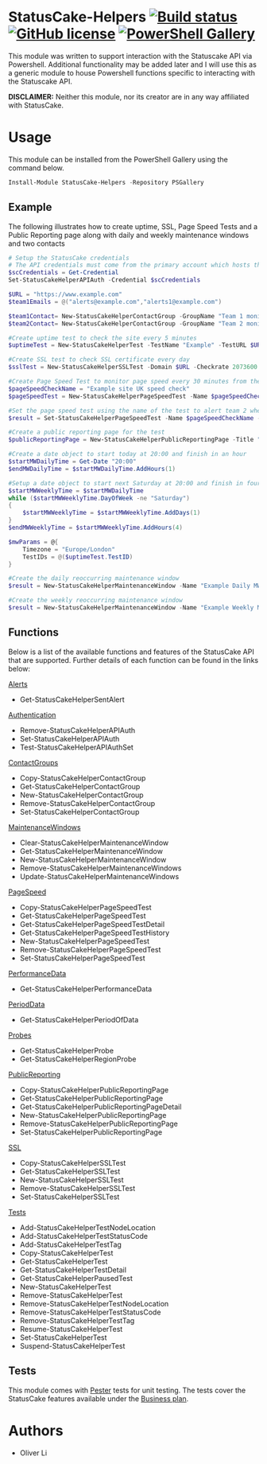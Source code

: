 # StatusCake-Helpers [![Build status](https://ci.appveyor.com/api/projects/status/9m3gk7n9ywuj3do6/branch/master?svg=true)](https://ci.appveyor.com/project/Oliver-Lii/statuscake-helpers/branch/master) [![GitHub license](https://img.shields.io/github/license/Oliver-Lii/StatusCake-Helpers.svg)](LICENSE) [![PowerShell Gallery](https://img.shields.io/powershellgallery/v/StatusCake-Helpers.svg)]()


This module was written to support interaction with the Statuscake API via Powershell. Additional functionality may be added later and I will use this as a generic module to house Powershell functions specific to interacting with the Statuscake API.

**DISCLAIMER:** Neither this module, nor its creator are in any way affiliated with StatusCake.


# Usage
This module can be installed from the PowerShell Gallery using the command below.
```powershell
Install-Module StatusCake-Helpers -Repository PSGallery
```

## Example

 The following illustrates how to create uptime, SSL, Page Speed Tests and a Public Reporting page along with daily and weekly maintenance windows and two contacts

```powershell
# Setup the StatusCake credentials
# The API credentials must come from the primary account which hosts the tests and not a subaccount which was given access
$scCredentials = Get-Credential
Set-StatusCakeHelperAPIAuth -Credential $scCredentials

$URL = "https://www.example.com"
$team1Emails = @("alerts@example.com","alerts1@example.com")

$team1Contact= New-StatusCakeHelperContactGroup -GroupName "Team 1 monitoring" -Email $team1Emails -Mobile "+14155552671"
$team2Contact= New-StatusCakeHelperContactGroup -GroupName "Team 2 monitoring" -Email "alerts2@example.com"

#Create uptime test to check the site every 5 minutes
$uptimeTest = New-StatusCakeHelperTest -TestName "Example" -TestURL $URL -CheckRate 300 -TestType HTTP -ContactGroup $team1Contact.ContactID

#Create SSL test to check SSL certificate every day
$sslTest = New-StatusCakeHelperSSLTest -Domain $URL -Checkrate 2073600 -ContactIDs @($team1Contact.ContactID,$team2Contact.ContactID)

#Create Page Speed Test to monitor page speed every 30 minutes from the UK
$pageSpeedCheckName = "Example site UK speed check"
$pageSpeedTest = New-StatusCakeHelperPageSpeedTest -Name $pageSpeedCheckName -WebsiteURL $URL -Checkrate 30 -LocationISO UK

#Set the page speed test using the name of the test to alert team 2 when the page takes more than 5000ms to load
$result = Set-StatusCakeHelperPageSpeedTest -Name $pageSpeedCheckName -SetByName -ContactIDs @($team2Contact.ContactID) -AlertSlower 5000

#Create a public reporting page for the test
$publicReportingPage = New-StatusCakeHelperPublicReportingPage -Title "Example.com Public Reporting Page" -TestIDs @($uptimeTest.TestID)

#Create a date object to start today at 20:00 and finish in an hour
$startMWDailyTime = Get-Date "20:00"
$endMWDailyTime = $startMWDailyTime.AddHours(1)

#Setup a date object to start next Saturday at 20:00 and finish in four hours time
$startMWWeeklyTime = $startMWDailyTime
while ($startMWWeeklyTime.DayOfWeek -ne "Saturday")
{
    $startMWWeeklyTime = $startMWWeeklyTime.AddDays(1)
}
$endMWWeeklyTime = $startMWWeeklyTime.AddHours(4)

$mwParams = @{
    Timezone = "Europe/London"
    TestIDs = @($uptimeTest.TestID)
}

#Create the daily reoccurring maintenance window
$result = New-StatusCakeHelperMaintenanceWindow -Name "Example Daily MW" -StartDate $startMWDailyTime -EndDate $endMWDailyTime @mwParams -RecurEvery 1

#Create the weekly reoccurring maintenance window
$result = New-StatusCakeHelperMaintenanceWindow -Name "Example Weekly MW" -StartDate $startMWWeeklyTime -EndDate $endMWWeeklyTime @mwParams -RecurEvery 7

```

## Functions

Below is a list of the available functions and features of the StatusCake API that are supported. Further details of each function can be found in the links below:

[Alerts](https://github.com/Oliver-Lii/statuscake-helpers/tree/master/StatusCake-Helpers/Public/Alerts "StatusCake Alerts")
*  Get-StatusCakeHelperSentAlert

[Authentication](https://github.com/Oliver-Lii/statuscake-helpers/tree/master/StatusCake-Helpers/Public/Authentication "StatusCake API Authentication")
*  Remove-StatusCakeHelperAPIAuth
*  Set-StatusCakeHelperAPIAuth
*  Test-StatusCakeHelperAPIAuthSet

[ContactGroups](https://github.com/Oliver-Lii/statuscake-helpers/tree/master/StatusCake-Helpers/Public/ContactGroups "StatusCake Contact Groups")
*  Copy-StatusCakeHelperContactGroup
*  Get-StatusCakeHelperContactGroup
*  New-StatusCakeHelperContactGroup
*  Remove-StatusCakeHelperContactGroup
*  Set-StatusCakeHelperContactGroup

[MaintenanceWindows](https://github.com/Oliver-Lii/statuscake-helpers/tree/master/StatusCake-Helpers/Public/MaintenanceWindows "StatusCake Maintenance Windows")
*  Clear-StatusCakeHelperMaintenanceWindow
*  Get-StatusCakeHelperMaintenanceWindow
*  New-StatusCakeHelperMaintenanceWindow
*  Remove-StatusCakeHelperMaintenanceWindows
*  Update-StatusCakeHelperMaintenanceWindows

[PageSpeed](https://github.com/Oliver-Lii/statuscake-helpers/tree/master/StatusCake-Helpers/Public/PageSpeed "StatusCake PageSpeed Tests")
*  Copy-StatusCakeHelperPageSpeedTest
*  Get-StatusCakeHelperPageSpeedTest
*  Get-StatusCakeHelperPageSpeedTestDetail
*  Get-StatusCakeHelperPageSpeedTestHistory
*  New-StatusCakeHelperPageSpeedTest
*  Remove-StatusCakeHelperPageSpeedTest
*  Set-StatusCakeHelperPageSpeedTest

[PerformanceData](https://github.com/Oliver-Lii/statuscake-helpers/tree/master/StatusCake-Helpers/Public/PerformanceData "StatusCake Performance Data")
*  Get-StatusCakeHelperPerformanceData

[PeriodData](https://github.com/Oliver-Lii/statuscake-helpers/tree/master/StatusCake-Helpers/Public/PeriodData "StatusCake Period of Data")
*  Get-StatusCakeHelperPeriodOfData

[Probes](https://github.com/Oliver-Lii/statuscake-helpers/tree/master/StatusCake-Helpers/Public/Probes "StatusCake Probe Locations")
*  Get-StatusCakeHelperProbe
*  Get-StatusCakeHelperRegionProbe

[PublicReporting](https://github.com/Oliver-Lii/statuscake-helpers/tree/master/StatusCake-Helpers/Public/PublicReporting "StatusCake Public Reporting Pages")
*  Copy-StatusCakeHelperPublicReportingPage
*  Get-StatusCakeHelperPublicReportingPage
*  Get-StatusCakeHelperPublicReportingPageDetail
*  New-StatusCakeHelperPublicReportingPage
*  Remove-StatusCakeHelperPublicReportingPage
*  Set-StatusCakeHelperPublicReportingPage

[SSL](https://github.com/Oliver-Lii/statuscake-helpers/tree/master/StatusCake-Helpers/Public/SSL "StatusCake SSL Tests")
*  Copy-StatusCakeHelperSSLTest
*  Get-StatusCakeHelperSSLTest
*  New-StatusCakeHelperSSLTest
*  Remove-StatusCakeHelperSSLTest
*  Set-StatusCakeHelperSSLTest

[Tests](https://github.com/Oliver-Lii/statuscake-helpers/tree/master/StatusCake-Helpers/Public/Tests "StatusCake Tests")
*  Add-StatusCakeHelperTestNodeLocation
*  Add-StatusCakeHelperTestStatusCode
*  Add-StatusCakeHelperTestTag
*  Copy-StatusCakeHelperTest
*  Get-StatusCakeHelperTest
*  Get-StatusCakeHelperTestDetail
*  Get-StatusCakeHelperPausedTest
*  New-StatusCakeHelperTest
*  Remove-StatusCakeHelperTest
*  Remove-StatusCakeHelperTestNodeLocation
*  Remove-StatusCakeHelperTestStatusCode
*  Remove-StatusCakeHelperTestTag
*  Resume-StatusCakeHelperTest
*  Set-StatusCakeHelperTest
*  Suspend-StatusCakeHelperTest

## Tests

This module comes with [Pester](https://github.com/pester/Pester/) tests for unit testing. The tests cover the StatusCake features available under the [Business plan](https://www.statuscake.com/pricing/).


# Authors
- Oliver Li